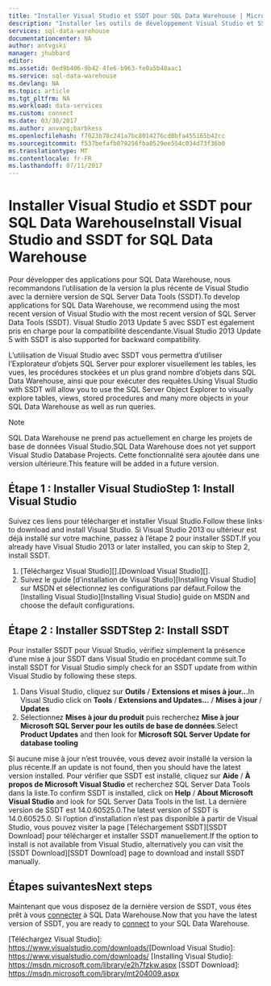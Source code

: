 ```yaml
---
title: "Installer Visual Studio et SSDT pour SQL Data Warehouse | Microsoft Docs"
description: "Installer les outils de développement Visual Studio et SSDT pour Azure SQL Data Warehouse"
services: sql-data-warehouse
documentationcenter: NA
author: antvgski
manager: jhubbard
editor: 
ms.assetid: 0ed9b406-9b42-4fe6-b963-fe0a5b48aac1
ms.service: sql-data-warehouse
ms.devlang: NA
ms.topic: article
ms.tgt_pltfrm: NA
ms.workload: data-services
ms.custom: connect
ms.date: 03/30/2017
ms.author: anvang;barbkess
ms.openlocfilehash: f7023b78c241a7bc8014276cd0bfa455165b42cc
ms.sourcegitcommit: f537befafb079256fba0529ee554c034d73f36b0
ms.translationtype: MT
ms.contentlocale: fr-FR
ms.lasthandoff: 07/11/2017
---
```

# <a name="install-visual-studio-and-ssdt-for-sql-data-warehouse"></a><span data-ttu-id="7fdc4-103">Installer Visual Studio et SSDT pour SQL Data Warehouse</span><span class="sxs-lookup"><span data-stu-id="7fdc4-103">Install Visual Studio and SSDT for SQL Data Warehouse</span></span>
<span data-ttu-id="7fdc4-104">Pour développer des applications pour SQL Data Warehouse, nous recommandons l’utilisation de la version la plus récente de Visual Studio avec la dernière version de SQL Server Data Tools (SSDT).</span><span class="sxs-lookup"><span data-stu-id="7fdc4-104">To develop applications for SQL Data Warehouse, we recommend using the most recent version of Visual Studio with the most recent version of SQL Server Data Tools (SSDT).</span></span>  <span data-ttu-id="7fdc4-105">Visual Studio 2013 Update 5 avec SSDT est également pris en charge pour la compatibilité descendante.</span><span class="sxs-lookup"><span data-stu-id="7fdc4-105">Visual Studio 2013 Update 5 with SSDT is also supported for backward compatibility.</span></span>  

<span data-ttu-id="7fdc4-106">L’utilisation de Visual Studio avec SSDT vous permettra d’utiliser l’Explorateur d’objets SQL Server pour explorer visuellement les tables, les vues, les procédures stockées et un plus grand nombre d’objets dans SQL Data Warehouse, ainsi que pour exécuter des requêtes.</span><span class="sxs-lookup"><span data-stu-id="7fdc4-106">Using Visual Studio with SSDT will allow you to use the SQL Server Object Explorer to visually explore tables, views, stored procedures and many more objects in your SQL Data Warehouse as well as run queries.</span></span>

> [!NOTE]
> <span data-ttu-id="7fdc4-107">SQL Data Warehouse ne prend pas actuellement en charge les projets de base de données Visual Studio.</span><span class="sxs-lookup"><span data-stu-id="7fdc4-107">SQL Data Warehouse does not yet support Visual Studio Database Projects.</span></span>  <span data-ttu-id="7fdc4-108">Cette fonctionnalité sera ajoutée dans une version ultérieure.</span><span class="sxs-lookup"><span data-stu-id="7fdc4-108">This feature will be added in a future version.</span></span>
> 
> 

## <a name="step-1-install-visual-studio"></a><span data-ttu-id="7fdc4-109">Étape 1 : Installer Visual Studio</span><span class="sxs-lookup"><span data-stu-id="7fdc4-109">Step 1: Install Visual Studio</span></span>
<span data-ttu-id="7fdc4-110">Suivez ces liens pour télécharger et installer Visual Studio.</span><span class="sxs-lookup"><span data-stu-id="7fdc4-110">Follow these links to download and install Visual Studio.</span></span> <span data-ttu-id="7fdc4-111">Si Visual Studio 2013 ou ultérieur est déjà installé sur votre machine, passez à l’étape 2 pour installer SSDT.</span><span class="sxs-lookup"><span data-stu-id="7fdc4-111">If you already have Visual Studio 2013 or later installed, you can skip to Step 2, install SSDT.</span></span>

1. <span data-ttu-id="7fdc4-112">[Téléchargez Visual Studio][].</span><span class="sxs-lookup"><span data-stu-id="7fdc4-112">[Download Visual Studio][].</span></span>
2. <span data-ttu-id="7fdc4-113">Suivez le guide [d’installation de Visual Studio][Installing Visual Studio] sur MSDN et sélectionnez les configurations par défaut.</span><span class="sxs-lookup"><span data-stu-id="7fdc4-113">Follow the [Installing Visual Studio][Installing Visual Studio] guide on MSDN and choose the default configurations.</span></span>

## <a name="step-2-install-ssdt"></a><span data-ttu-id="7fdc4-114">Étape 2 : Installer SSDT</span><span class="sxs-lookup"><span data-stu-id="7fdc4-114">Step 2: Install SSDT</span></span>
<span data-ttu-id="7fdc4-115">Pour installer SSDT pour Visual Studio, vérifiez simplement la présence d’une mise à jour SSDT dans Visual Studio en procédant comme suit.</span><span class="sxs-lookup"><span data-stu-id="7fdc4-115">To install SSDT for Visual Studio simply check for an SSDT update from within Visual Studio by following these steps.</span></span>

1. <span data-ttu-id="7fdc4-116">Dans Visual Studio, cliquez sur **Outils** / **Extensions et mises à jour...**</span><span class="sxs-lookup"><span data-stu-id="7fdc4-116">In Visual Studio click on **Tools** / **Extensions and Updates…**</span></span><span data-ttu-id="7fdc4-117"> / **Mises à jour**</span><span class="sxs-lookup"><span data-stu-id="7fdc4-117"> / **Updates**</span></span>
2. <span data-ttu-id="7fdc4-118">Sélectionnez **Mises à jour du produit** puis recherchez **Mise à jour Microsoft SQL Server pour les outils de base de données**.</span><span class="sxs-lookup"><span data-stu-id="7fdc4-118">Select **Product Updates** and then look for **Microsoft SQL Server Update for database tooling**</span></span>

<span data-ttu-id="7fdc4-119">Si aucune mise à jour n’est trouvée, vous devez avoir installé la version la plus récente.</span><span class="sxs-lookup"><span data-stu-id="7fdc4-119">If an update is not found, then you should have the latest version installed.</span></span>  <span data-ttu-id="7fdc4-120">Pour vérifier que SSDT est installé, cliquez sur **Aide** / **À propos de Microsoft Visual Studio** et recherchez SQL Server Data Tools dans la liste.</span><span class="sxs-lookup"><span data-stu-id="7fdc4-120">To confirm SSDT is installed, click on **Help** / **About Microsoft Visual Studio** and look for SQL Server Data Tools in the list.</span></span>  <span data-ttu-id="7fdc4-121">La dernière version de SSDT est 14.0.60525.0.</span><span class="sxs-lookup"><span data-stu-id="7fdc4-121">The latest version of SSDT is 14.0.60525.0.</span></span>  <span data-ttu-id="7fdc4-122">Si l’option d’installation n’est pas disponible à partir de Visual Studio, vous pouvez visiter la page [Téléchargement SSDT][SSDT Download] pour télécharger et installer SSDT manuellement.</span><span class="sxs-lookup"><span data-stu-id="7fdc4-122">If the option to install is not available from Visual Studio, alternatively you can visit the [SSDT Download][SSDT Download] page to download and install SSDT manually.</span></span>

## <a name="next-steps"></a><span data-ttu-id="7fdc4-123">Étapes suivantes</span><span class="sxs-lookup"><span data-stu-id="7fdc4-123">Next steps</span></span>
<span data-ttu-id="7fdc4-124">Maintenant que vous disposez de la dernière version de SSDT, vous êtes prêt à vous [connecter][connect] à SQL Data Warehouse.</span><span class="sxs-lookup"><span data-stu-id="7fdc4-124">Now that you have the latest version of SSDT, you are ready to [connect][connect] to your SQL Data Warehouse.</span></span>

<!--Anchors-->

<!--Image references-->

<!--Articles-->
[connect]: ./sql-data-warehouse-query-visual-studio.md

<!--Other-->
<span data-ttu-id="7fdc4-125">[Téléchargez Visual Studio]: https://www.visualstudio.com/downloads/</span><span class="sxs-lookup"><span data-stu-id="7fdc4-125">[Download Visual Studio]: https://www.visualstudio.com/downloads/</span></span>
[Installing Visual Studio]: https://msdn.microsoft.com/library/e2h7fzkw.aspx
[SSDT Download]: https://msdn.microsoft.com/library/mt204009.aspx

